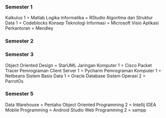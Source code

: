### Semester 1
Kalkulus 1 = Matlab
Logika Informatika = RStudio
Algoritma dan Struktur Data 1 = Codeblocks
Konsep Teknologi Informasi = Microsoft Visio
Aplikasi Perkantoran = Mendley

### Semester 2

### Semester 3
Object Oriented Design = StarUML
Jaringan Komputer 1 = Cisco Packet Tracer
Pemrograman Client Server 1 = Pycharm
Pemrograman Komputer 1 = Netbeans
Sistem Basis Data 1 = Oracle Database
Sistem Operasi 2 = ParrotOs

### Semester 5
Data Warehouse = Pentaho
Object Oriented Programming 2 = Intellij IDEA
Mobile Programming = Android Studio
Web Programming 2 = xampp
